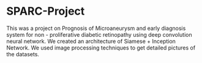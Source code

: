 # SPARC-Project

This was a project on Prognosis of Microaneurysm and early diagnosis system for non - proliferative diabetic retinopathy using
deep convolution neural network. We created an architecture of Siamese + Inception Network. We used image processing techniques to get detailed pictures of the datasets.

